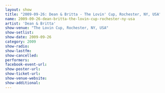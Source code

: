 ```yaml
---
layout: show
title: "2009-09-26: Dean & Britta - The Lovin' Cup, Rochester, NY, USA"
name: 2009-09-26-dean-britta-the-lovin-cup-rochester-ny-usa
artist: 'Dean & Britta'
show-venue: "The Lovin Cup, Rochester, NY, USA"
show-setlist: 
show-date: 2009-09-26
category: 2009
show-radio: 
show-lastfm: 
show-cancelled: 
performers: 
facebook-event-url: 
show-poster-url: 
show-ticket-url: 
show-venue-website: 
show-additional: 
---
```


